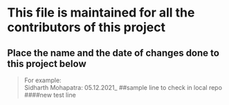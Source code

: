 # This file is maintained for all the contributors of this project

## Place the name and the date of changes done to this project below

> For example: <br />
> Sidharth Mohapatra: 05.12.2021_
##sample line to check in local repo
####new test line